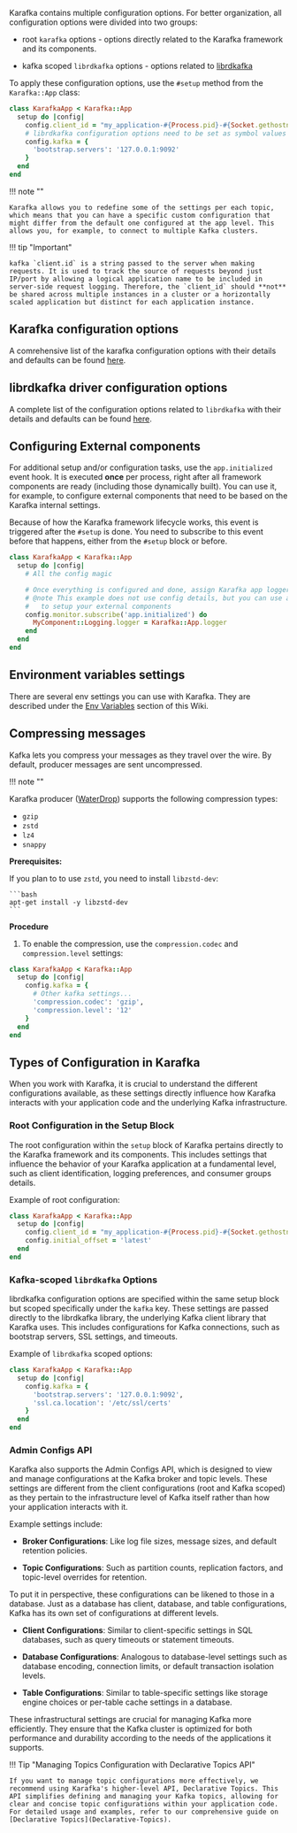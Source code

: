 Karafka contains multiple configuration options. For better organization, all configuration options were divided into two groups:

- root `karafka` options - options directly related to the Karafka framework and its components.

- kafka scoped `librdkafka` options - options related to [librdkafka](Librdkafka-Configuration)

To apply these configuration options, use the ```#setup``` method from the `Karafka::App` class:

```ruby
class KarafkaApp < Karafka::App
  setup do |config|
    config.client_id = "my_application-#{Process.pid}-#{Socket.gethostname}"
    # librdkafka configuration options need to be set as symbol values
    config.kafka = {
      'bootstrap.servers': '127.0.0.1:9092'
    }
  end
end
```

!!! note ""

    Karafka allows you to redefine some of the settings per each topic, which means that you can have a specific custom configuration that might differ from the default one configured at the app level. This allows you, for example, to connect to multiple Kafka clusters.

!!! tip "Important"

    kafka `client.id` is a string passed to the server when making requests. It is used to track the source of requests beyond just IP/port by allowing a logical application name to be included in server-side request logging. Therefore, the `client_id` should **not** be shared across multiple instances in a cluster or a horizontally scaled application but distinct for each application instance.

## Karafka configuration options

A comrehensive list of the karafka configuration options with their details and defaults can be found [here](https://github.com/karafka/karafka/blob/master/lib/karafka/setup/config.rb).

## librdkafka driver configuration options

A complete list of the configuration options related to `librdkafka` with their details and defaults can be found [here](Librdkafka-Configuration).

## Configuring External components

For additional setup and/or configuration tasks, use the `app.initialized` event hook. It is executed **once** per process, right after all framework components are ready (including those dynamically built). You can use it, for example, to configure external components that need to be based on the Karafka internal settings.

Because of how the Karafka framework lifecycle works, this event is triggered after the `#setup` is done. You need to subscribe to this event before that happens, either from the `#setup` block or before.

```ruby
class KarafkaApp < Karafka::App
  setup do |config|
    # All the config magic

    # Once everything is configured and done, assign Karafka app logger as a MyComponent logger
    # @note This example does not use config details, but you can use all the config values
    #   to setup your external components
    config.monitor.subscribe('app.initialized') do
      MyComponent::Logging.logger = Karafka::App.logger
    end
  end
end
```

## Environment variables settings

There are several env settings you can use with Karafka. They are described under the [Env Variables](Env-Variables) section of this Wiki.

## Compressing messages 

Kafka lets you compress your messages as they travel over the wire. By default, producer messages are sent uncompressed.

!!! note ""

Karafka producer ([WaterDrop](https://github.com/karafka/waterdrop)) supports the following compression types:

- `gzip`
- `zstd`
- `lz4`
- `snappy`

**Prerequisites:**

If you plan to to use `zstd`, you need to install `libzstd-dev`:

    ```bash
    apt-get install -y libzstd-dev
    ```
**Procedure**

1. To enable the compression, use the `compression.codec` and `compression.level` settings:

```ruby
class KarafkaApp < Karafka::App
  setup do |config|
    config.kafka = {
      # Other kafka settings...
      'compression.codec': 'gzip',
      'compression.level': '12'
    }
  end
end
```

## Types of Configuration in Karafka

When you work with Karafka, it is crucial to understand the different configurations available, as these settings directly influence how Karafka interacts with your application code and the underlying Kafka infrastructure.

### Root Configuration in the Setup Block

The root configuration within the `setup` block of Karafka pertains directly to the Karafka framework and its components. This includes settings that influence the behavior of your Karafka application at a fundamental level, such as client identification, logging preferences, and consumer groups details.

Example of root configuration:

```ruby
class KarafkaApp < Karafka::App
  setup do |config|
    config.client_id = "my_application-#{Process.pid}-#{Socket.gethostname}"
    config.initial_offset = 'latest'
  end
end
```

### Kafka-scoped `librdkafka` Options

librdkafka configuration options are specified within the same setup block but scoped specifically under the `kafka` key. These settings are passed directly to the librdkafka library, the underlying Kafka client library that Karafka uses. This includes configurations for Kafka connections, such as bootstrap servers, SSL settings, and timeouts.

Example of `librdkafka` scoped options:

```ruby
class KarafkaApp < Karafka::App
  setup do |config|
    config.kafka = {
      'bootstrap.servers': '127.0.0.1:9092',
      'ssl.ca.location': '/etc/ssl/certs'
    }
  end
end
```

### Admin Configs API

Karafka also supports the Admin Configs API, which is designed to view and manage configurations at the Kafka broker and topic levels. These settings are different from the client configurations (root and Kafka scoped) as they pertain to the infrastructure level of Kafka itself rather than how your application interacts with it.

Example settings include:

- **Broker Configurations**: Like log file sizes, message sizes, and default retention policies.

- **Topic Configurations**: Such as partition counts, replication factors, and topic-level overrides for retention.

To put it in perspective, these configurations can be likened to those in a database. Just as a database has client, database, and table configurations, Kafka has its own set of configurations at different levels.

- **Client Configurations**: Similar to client-specific settings in SQL databases, such as query timeouts or statement timeouts.

- **Database Configurations**: Analogous to database-level settings such as database encoding, connection limits, or default transaction isolation levels.

- **Table Configurations**: Similar to table-specific settings like storage engine choices or per-table cache settings in a database.

These infrastructural settings are crucial for managing Kafka more efficiently. They ensure that the Kafka cluster is optimized for both performance and durability according to the needs of the applications it supports.

!!! Tip "Managing Topics Configuration with Declarative Topics API"

    If you want to manage topic configurations more effectively, we recommend using Karafka's higher-level API, Declarative Topics. This API simplifies defining and managing your Kafka topics, allowing for clear and concise topic configurations within your application code. For detailed usage and examples, refer to our comprehensive guide on [Declarative Topics](Declarative-Topics).
